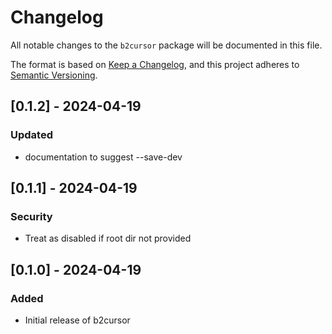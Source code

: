# Changelog

All notable changes to the `b2cursor` package will be documented in this file.

The format is based on [Keep a Changelog](https://keepachangelog.com/en/1.0.0/),
and this project adheres to [Semantic Versioning](https://semver.org/spec/v2.0.0.html).

## [0.1.2] - 2024-04-19
### Updated
- documentation to suggest --save-dev

## [0.1.1] - 2024-04-19
### Security
- Treat as disabled if root dir not provided

## [0.1.0] - 2024-04-19

### Added
- Initial release of b2cursor
